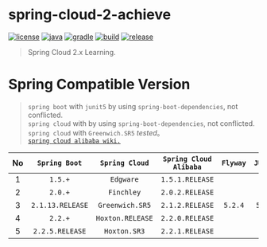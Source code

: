 # spring-cloud-2-achieve

[![license](https://img.shields.io/badge/license-MIT-green.svg?style=flat&logo=github)](https://www.mit-license.org)
[![java](https://img.shields.io/badge/java-11-brightgreen.svg?style=flat&logo=java)](https://www.oracle.com/java/technologies/javase-downloads.html)
[![gradle](https://img.shields.io/badge/gradle-5.6.2-brightgreen.svg?style=flat&logo=gradle)](https://docs.gradle.org/5.6.2/userguide/installation.html)
[![build](https://github.com/aaric/spring-cloud-2-achieve/workflows/build/badge.svg)](https://github.com/aaric/spring-cloud-2-achieve/actions)
[![release](https://img.shields.io/badge/release-0.8.2-blue.svg)](https://github.com/aaric/spring-cloud-2-achieve/releases)

> Spring Cloud 2.x Learning.

# Spring Compatible Version

> `spring boot` with `junit5` by using `spring-boot-dependencies`, not conflicted.  
> `spring cloud` with by using `spring-boot-dependencies`, not conflicted.  
> `spring cloud` with `Greenwich.SR5` *tested*。  
> [`spring cloud alibaba wiki.`](https://github.com/alibaba/spring-cloud-alibaba/wiki/%E7%89%88%E6%9C%AC%E8%AF%B4%E6%98%8E#%E6%AF%95%E4%B8%9A%E7%89%88%E6%9C%AC%E4%BE%9D%E8%B5%96%E5%85%B3%E7%B3%BB%E6%8E%A8%E8%8D%90%E4%BD%BF%E7%94%A8)

|No|`Spring Boot`|`Spring Cloud`|`Spring Cloud Alibaba`|`Flyway`|`JUnit5`|*Remark*|
|:-:|:----------:|:------------:|:--------------------:|:------:|:------:|:------:|
|1|`1.5.+`|`Edgware`|`1.5.1.RELEASE`|||*unknown*|
|2|`2.0.+`|`Finchley`|`2.0.2.RELEASE`|||*unknown*|
|3|`2.1.13.RELEASE`|`Greenwich.SR5`|`2.1.2.RELEASE`|`5.2.4`|`5.3.2`|**tested**|
|4|`2.2.+`|`Hoxton.RELEASE`|`2.2.0.RELEASE`|||*unknown*|
|5|`2.2.5.RELEASE`|`Hoxton.SR3`|`2.2.1.RELEASE`|||**tested**|

